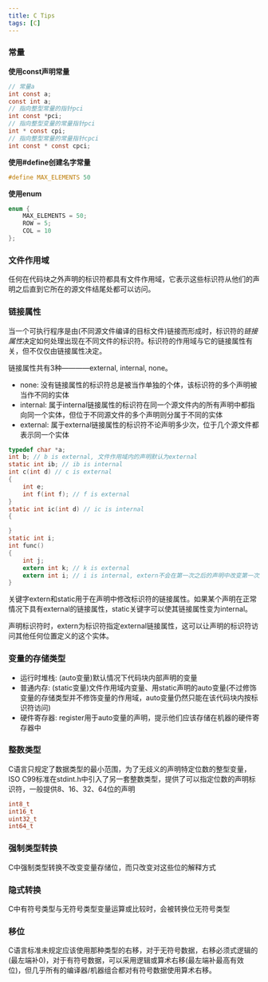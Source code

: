 ```yaml
---
title: C Tips
tags: [C]
---
```


### 常量

**使用const声明常量**

``` c
// 常量a
int const a;
const int a;
// 指向整型常量的指针pci
int const *pci;
// 指向整型变量的常量指针pci
int * const cpi;
// 指向整型常量的常量指针cpci
int const * const cpci;
```

**使用#define创建名字常量**

``` c
#define MAX_ELEMENTS 50
```

**使用enum**

``` c
enum {
    MAX_ELEMENTS = 50;
    ROW = 5;
    COL = 10
};
```

### 文件作用域

任何在代码块之外声明的标识符都具有文件作用域，它表示这些标识符从他们的声明之后直到它所在的源文件结尾处都可以访问。

### 链接属性

当一个可执行程序是由(不同源文件编译的目标文件)链接而形成时，标识符的*链接属性*决定如何处理出现在不同文件的标识符。标识符的作用域与它的链接属性有关，但不仅仅由链接属性决定。

链接属性共有3种————external, internal, none。

* none: 没有链接属性的标识符总是被当作单独的个体，该标识符的多个声明被当作不同的实体
* internal: 属于internal链接属性的标识符在同一个源文件内的所有声明中都指向同一个实体，但位于不同源文件的多个声明则分属于不同的实体
* external: 属于external链接属性的标识符不论声明多少次，位于几个源文件都表示同一个实体

``` c
typedef char *a;
int b; // b is external, 文件作用域内的声明默认为external
static int ib; // ib is internal
int c(int d) // c is external
{
    int e;
    int f(int f); // f is external
}
static int ic(int d) // ic is internal
{

}
static int i;
int func()
{
    int j;
    extern int k; // k is external
    extern int i; // i is internal, extern不会在第一次之后的声明中改变第一次声明的链接属性
}
```

关键字extern和static用于在声明中修改标识符的链接属性。如果某个声明在正常情况下具有external的链接属性，static关键字可以使其链接属性变为internal。

声明标识符时，extern为标识符指定external链接属性，这可以让声明的标识符访问其他任何位置定义的这个实体。

### 变量的存储类型

* 运行时堆栈: (auto变量)默认情况下代码块内部声明的变量
* 普通内存: (static变量)文件作用域内变量、用static声明的auto变量(不过修饰变量的存储类型并不修饰变量的作用域，auto变量仍然只能在该代码块内按标识符访问)
* 硬件寄存器: register用于auto变量的声明，提示他们应该存储在机器的硬件寄存器中

### 整数类型

C语言只规定了数据类型的最小范围，为了无歧义的声明特定位数的整型变量，ISO C99标准在stdint.h中引入了另一套整数类型，提供了可以指定位数的声明标识符，一般提供8、16、32、64位的声明

``` c
int8_t
int16_t
uint32_t
int64_t
```

### 强制类型转换

C中强制类型转换不改变变量存储位，而只改变对这些位的解释方式

### 隐式转换

C中有符号类型与无符号类型变量运算或比较时，会被转换位无符号类型

### 移位

C语言标准未规定应该使用那种类型的右移，对于无符号数据，右移必须式逻辑的(最左端补0)，对于有符号数据，可以采用逻辑或算术右移(最左端补最高有效位)，但几乎所有的编译器/机器组合都对有符号数据使用算术右移。
